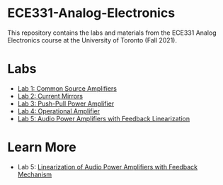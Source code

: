 # ECE331-Analog-Electronics
This repository contains the labs and materials from the ECE331 Analog Electronics course at the University of Toronto (Fall 2021).

# Labs
- [Lab 1: Common Source Amplifiers](./Lab1)
- [Lab 2: Current Mirrors](./Lab2)
- [Lab 3: Push-Pull Power Amplifier](./Lab3)
- [Lab 4: Operational Amplifier](./Lab4)
- [Lab 5: Audio Power Amplifiers with Feedback Linearization](./Lab5)

# Learn More
- Lab 5: [Linearization of Audio Power Amplifiers with Feedback Mechanism](https://d-uzun.wixsite.com/deniz-uzun/post/linearization-of-audio-power-amplifiers-with-feedback-mechanism)
